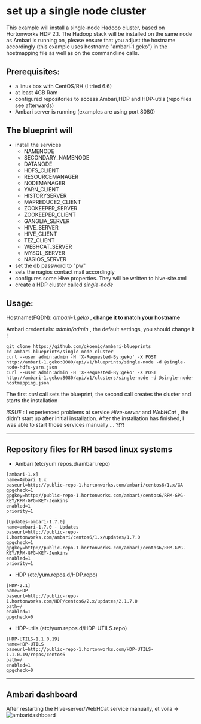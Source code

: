 # set up a single node cluster
This example will install a single-node Hadoop cluster, based on Hortonworks HDP 2.1.
The Hadoop stack will be installed on the same node as Ambari is running on, please ensure that you adjust the hostname accordingly (this example uses hostname "ambari-1.geko") in the hostmapping file as well as on the commandline calls.

## Prerequisites:
* a linux box with CentOS/RH (I tried 6.6)
* at least 4GB Ram
* configured repositories to access Ambari,HDP and HDP-utils (repo files see afterwards)
* Ambari server is running (examples are using port 8080)

## The blueprint will
* install the services
  * NAMENODE
  * SECONDARY_NAMENODE
  * DATANODE
  * HDFS_CLIENT
  * RESOURCEMANAGER
  * NODEMANAGER
  * YARN_CLIENT
  * HISTORYSERVER
  * MAPREDUCE2_CLIENT
  * ZOOKEEPER_SERVER
  * ZOOKEEPER_CLIENT
  * GANGLIA_SERVER
  * HIVE_SERVER
  * HIVE_CLIENT
  * TEZ_CLIENT
  * WEBHCAT_SERVER
  * MYSQL_SERVER
  * NAGIOS_SERVER
* set the db password to "pw"
* sets the nagios contact mail accordingly
* configures some Hive properties. They will be written to hive-site.xml
* create a HDP cluster called *single-node*

## Usage:

Hostname(FQDN): *ambari-1.geko* , **change it to match your hostname**

Ambari credentials: *admin/admin* , the default settings, you should change it !

```
git clone https://github.com/gkoenig/ambari-blueprints
cd ambari-blueprints/single-node-cluster
curl --user admin:admin -H 'X-Requested-By:geko' -X POST http://ambari-1.geko:8080/api/v1/blueprints/single-node -d @single-node-hdfs-yarn.json
curl --user admin:admin -H 'X-Requested-By:geko' -X POST http://ambari-1.geko:8080/api/v1/clusters/single-node -d @single-node-hostmapping.json
```

The first *curl* call sets the blueprint, the second call creates the cluster and starts the installation

_ISSUE_ : I experienced problems at service *Hive-server* and *WebHCat* , the didn't start up after initial
installation. After the installation has finished, I was able to start those services manually ... ?!?!

***
## Repository files for RH based linux systems
  * Ambari (etc/yum.repos.d/ambari.repo)
```
[ambari-1.x]
name=Ambari 1.x
baseurl=http://public-repo-1.hortonworks.com/ambari/centos6/1.x/GA
gpgcheck=1
gpgkey=http://public-repo-1.hortonworks.com/ambari/centos6/RPM-GPG-KEY/RPM-GPG-KEY-Jenkins
enabled=1
priority=1

[Updates-ambari-1.7.0]
name=ambari-1.7.0 - Updates
baseurl=http://public-repo-1.hortonworks.com/ambari/centos6/1.x/updates/1.7.0
gpgcheck=1
gpgkey=http://public-repo-1.hortonworks.com/ambari/centos6/RPM-GPG-KEY/RPM-GPG-KEY-Jenkins
enabled=1
priority=1
```
  * HDP (etc/yum.repos.d/HDP.repo)
```
[HDP-2.1]
name=HDP
baseurl=http://public-repo-1.hortonworks.com/HDP/centos6/2.x/updates/2.1.7.0
path=/
enabled=1
gpgcheck=0
```
  * HDP-utils (etc/yum.repos.d/HDP-UTILS.repo)
```
[HDP-UTILS-1.1.0.19]
name=HDP-UTILS
baseurl=http://public-repo-1.hortonworks.com/HDP-UTILS-1.1.0.19/repos/centos6
path=/
enabled=1
gpgcheck=0

```
***
## Ambari dashboard
After restarting the Hive-server/WebHCat service manually, et voila =>
![ambaridashboard](https://cloud.githubusercontent.com/assets/50473/5542652/6145a324-8ae9-11e4-87ea-d9492e29d7f5.png)


